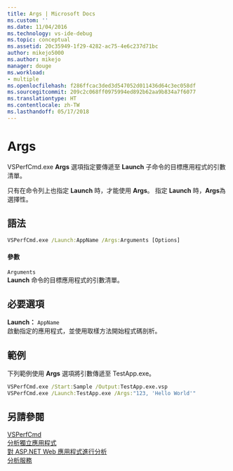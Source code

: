 ```yaml
---
title: Args | Microsoft Docs
ms.custom: ''
ms.date: 11/04/2016
ms.technology: vs-ide-debug
ms.topic: conceptual
ms.assetid: 20c35949-1f29-4282-ac75-4e6c237d71bc
author: mikejo5000
ms.author: mikejo
manager: douge
ms.workload:
- multiple
ms.openlocfilehash: f286ffcac3ded3d547052d011436d64c3ec058df
ms.sourcegitcommit: 209c2c068ff0975994ed892b62aa9b834a7f6077
ms.translationtype: HT
ms.contentlocale: zh-TW
ms.lasthandoff: 05/17/2018
---
```

# <a name="args"></a>Args
VSPerfCmd.exe **Args** 選項指定要傳遞至 **Launch** 子命令的目標應用程式的引數清單。  
  
 只有在命令列上也指定 **Launch** 時，才能使用 **Args**。 指定 **Launch** 時，**Args**為選擇性。  
  
## <a name="syntax"></a>語法  
  
```cmd  
VSPerfCmd.exe /Launch:AppName /Args:Arguments [Options]  
```  
  
#### <a name="parameters"></a>參數  
 `Arguments`  
 **Launch** 命令的目標應用程式的引數清單。  
  
## <a name="required-options"></a>必要選項  
 **Launch：** `AppName`  
 啟動指定的應用程式，並使用取樣方法開始程式碼剖析。  
  
## <a name="example"></a>範例  
 下列範例使用 **Args** 選項將引數傳遞至 TestApp.exe。  
  
```cmd  
VSPerfCmd.exe /Start:Sample /Output:TestApp.exe.vsp  
VSPerfCmd.exe /Launch:TestApp.exe /Args:"123, 'Hello World'"  
```  
  
## <a name="see-also"></a>另請參閱  
 [VSPerfCmd](../profiling/vsperfcmd.md)   
 [分析獨立應用程式](../profiling/command-line-profiling-of-stand-alone-applications.md)   
 [對 ASP.NET Web 應用程式進行分析](../profiling/command-line-profiling-of-aspnet-web-applications.md)   
 [分析服務](../profiling/command-line-profiling-of-services.md)